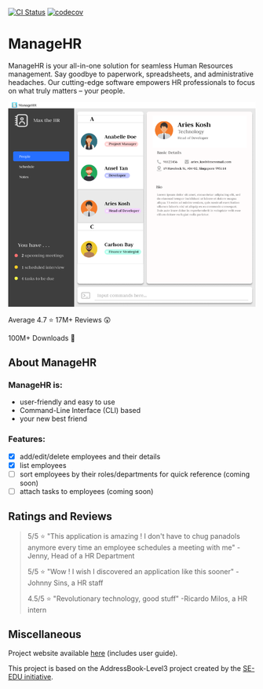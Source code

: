 [![CI Status](https://github.com/se-edu/addressbook-level3/workflows/Java%20CI/badge.svg)](https://github.com/se-edu/addressbook-level3/actions)
[![codecov](https://codecov.io/gh/AY2324S1-CS2103-T16-1/tp/graph/badge.svg?token=1OBKNJ3UHU)](https://codecov.io/gh/AY2324S1-CS2103-T16-1/tp)
# ManageHR
ManageHR is your all-in-one solution for seamless Human Resources management. Say goodbye to paperwork, spreadsheets, and administrative headaches. Our cutting-edge software empowers HR professionals to focus on what truly matters – your people.

![Ui](docs/images/Ui.png)

Average 4.7 :star: 17M+ Reviews :astonished:

100M+ Downloads :money_mouth_face:

## About ManageHR

### ManageHR is:
- user-friendly and easy to use
- Command-Line Interface (CLI) based
- your new best friend

### Features:
- [x] add/edit/delete employees and their details
- [x] list employees
- [ ] sort employees by their roles/departments for quick reference (coming soon)
- [ ] attach tasks to employees (coming soon)

## Ratings and Reviews
> 5/5 :star: "This application is amazing ! I don't have to chug panadols anymore every time an employee schedules a meeting with me" -Jenny, Head of a HR Department
> 
> 5/5 :star: "Wow ! I wish I discovered an application like this sooner" -Johnny Sins, a HR staff
> 
> 4.5/5 :star: "Revolutionary technology, good stuff" -Ricardo Milos, a HR intern

## Miscellaneous
Project website available [here](https://ay2324s1-cs2103-t16-1.github.io/tp/) (includes user guide).

This project is based on the AddressBook-Level3 project created by the [SE-EDU initiative](https://se-education.org).